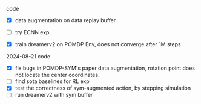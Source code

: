 code
- [x] data augmentation on data replay buffer
- [ ] try ECNN
exp
- [x] train dreamerv2 on POMDP Env, does not converge after 1M steps


2024-08-21
code
- [x] fix bugs in POMDP-SYM's paper data augmentation, rotation point does not locate the center coordinates.
- [ ] find sota baselines for RL
exp
- [x] test the correctness of sym-augmented action, by stepping simulation
- [ ] run dreamerv2 with sym buffer